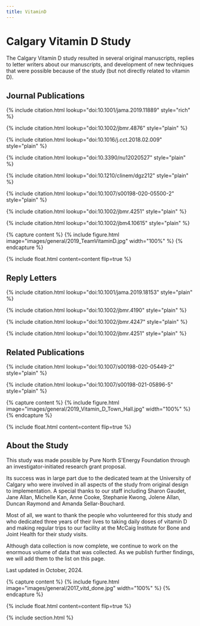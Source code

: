 ```yaml
---
title: VitaminD
---
```

# Calgary Vitamin D Study

The Calgary Vitamin D study resulted in several original manuscripts, replies to letter writers about our manuscripts, and development of new techniques that
were possible because of the study (but not directly related to vitamin D).
## Journal Publications

{%
  include citation.html
  lookup="doi:10.1001/jama.2019.11889"
  style="rich"
%}

{%
  include citation.html
  lookup="doi:10.1002/jbmr.4876"
  style="plain"
%}

{%
  include citation.html
  lookup="doi:10.1016/j.cct.2018.02.009"
  style="plain"
%}

{%
  include citation.html
  lookup="doi:10.3390/nu12020527"
  style="plain"
%}

{%
  include citation.html
  lookup="doi:10.1210/clinem/dgz212"
  style="plain"
%}

{%
  include citation.html
  lookup="doi:10.1007/s00198-020-05500-2"
  style="plain"
%}

{%
  include citation.html
  lookup="doi:10.1002/jbmr.4251"
  style="plain"
%}

{%
  include citation.html
  lookup="doi:10.1002/jbm4.10615"
  style="plain"
%}

{% capture content %}
  {%
    include figure.html
    image="images/general/2019_TeamVitaminD.jpg"
    width="100%"
  %}
{% endcapture %}

{%
  include float.html
  content=content
  flip=true
%}

## Reply Letters

{%
  include citation.html
  lookup="doi:10.1001/jama.2019.18153"
  style="plain"
%}

{%
  include citation.html
  lookup="doi:10.1002/jbmr.4190"
  style="plain"
%}

{%
  include citation.html
  lookup="doi:10.1002/jbmr.4247"
  style="plain"
%}

{%
  include citation.html
  lookup="doi:10.1002/jbmr.4251"
  style="plain"
%}

## Related Publications

{%
  include citation.html
  lookup="doi:10.1007/s00198-020-05449-2"
  style="plain"
%}

{%
  include citation.html
  lookup="doi:10.1007/s00198-021-05896-5"
  style="plain"
%}

{% capture content %}
  {%
    include figure.html
    image="images/general/2019_Vitamin_D_Town_Hall.jpg"
    width="100%"
  %}
{% endcapture %}

{%
  include float.html
  content=content
  flip=true
%}

## About the Study

This study was made possible by Pure North S'Energy Foundation through an investigator-initiated research grant proposal.

Its success was in large part due to the dedicated team at the University of Calgary who were involved in all aspects of the study from original design to implementation. A special thanks to our staff including Sharon Gaudet, Jane Allan, Michelle Kan, Anne Cooke, Stephanie Kwong, Jolene Allan, Duncan Raymond and Amanda Sellar-Bouchard.

Most of all, we want to thank the people who volunteered for this study and who dedicated three years of their lives to taking daily doses of vitamin D and making regular trips to our facility at the McCaig Institute for Bone and Joint Health for their study visits.

Although data collection is now complete, we continue to work on the enormous volume of data that was collected. As we publish further findings, we will add them to the list on this page.

Last updated in October, 2024.

{% capture content %}
  {%
    include figure.html
    image="images/general/2017_vitd_done.jpg"
    width="100%"
  %}
{% endcapture %}

{%
  include float.html
  content=content
  flip=true
%}

{% include section.html %}